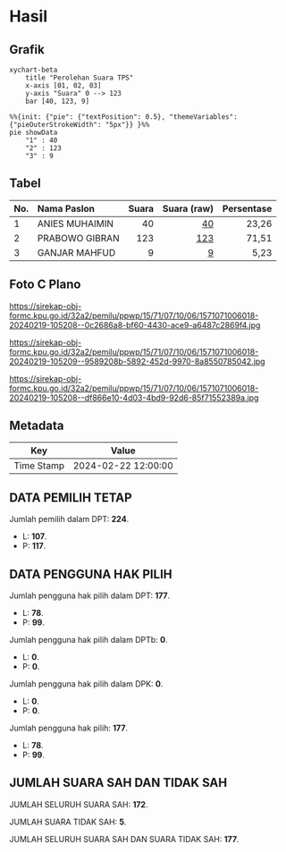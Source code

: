 # Hasil

## Grafik

```mermaid
xychart-beta
    title "Perolehan Suara TPS"
    x-axis [01, 02, 03]
    y-axis "Suara" 0 --> 123
    bar [40, 123, 9]
```

```mermaid
%%{init: {"pie": {"textPosition": 0.5}, "themeVariables": {"pieOuterStrokeWidth": "5px"}} }%%
pie showData
    "1" : 40
    "2" : 123
    "3" : 9
```

## Tabel

| No. | Nama Paslon    | Suara | Suara (raw) | Persentase |
|:--- |:-------------- | -----:| -----------:| ----------:|
| 1   | ANIES MUHAIMIN | 40    | [40][p-1]   | 23,26      |
| 2   | PRABOWO GIBRAN | 123   | [123][p-2]  | 71,51      |
| 3   | GANJAR MAHFUD  | 9     | [9][p-3]    | 5,23       |


[p-1]: https://github.com/gigit-pemilu/pemilu-2024-15-jambi/blob/main/pilpres/hitung-suara/sub/15-jambi/sub/71-kota-jambi/sub/07-kota-baru/sub/1006-kenali-asam-atas/sub/018-tps/sub/paslon-1.txt
[p-2]: https://github.com/gigit-pemilu/pemilu-2024-15-jambi/blob/main/pilpres/hitung-suara/sub/15-jambi/sub/71-kota-jambi/sub/07-kota-baru/sub/1006-kenali-asam-atas/sub/018-tps/sub/paslon-2.txt
[p-3]: https://github.com/gigit-pemilu/pemilu-2024-15-jambi/blob/main/pilpres/hitung-suara/sub/15-jambi/sub/71-kota-jambi/sub/07-kota-baru/sub/1006-kenali-asam-atas/sub/018-tps/sub/paslon-3.txt

## Foto C Plano

https://sirekap-obj-formc.kpu.go.id/32a2/pemilu/ppwp/15/71/07/10/06/1571071006018-20240219-105208--0c2686a8-bf60-4430-ace9-a6487c2869f4.jpg

https://sirekap-obj-formc.kpu.go.id/32a2/pemilu/ppwp/15/71/07/10/06/1571071006018-20240219-105209--9589208b-5892-452d-9970-8a8550785042.jpg

https://sirekap-obj-formc.kpu.go.id/32a2/pemilu/ppwp/15/71/07/10/06/1571071006018-20240219-105208--df866e10-4d03-4bd9-92d6-85f71552389a.jpg


## Metadata

| Key        | Value               |
| ---------- | ------------------- |
| Time Stamp | 2024-02-22 12:00:00 |


## DATA PEMILIH TETAP

Jumlah pemilih dalam DPT: **224**.
 * L: **107**.
 * P: **117**.

## DATA PENGGUNA HAK PILIH

Jumlah pengguna hak pilih dalam DPT: **177**.
 * L: **78**.
 * P: **99**.

Jumlah pengguna hak pilih dalam DPTb: **0**.
 * L: **0**.
 * P: **0**.

Jumlah pengguna hak pilih dalam DPK: **0**.
 * L: **0**.
 * P: **0**.

Jumlah pengguna hak pilih: **177**.
 * L: **78**.
 * P: **99**.

## JUMLAH SUARA SAH DAN TIDAK SAH

JUMLAH SELURUH SUARA SAH: **172**.

JUMLAH SUARA TIDAK SAH: **5**.

JUMLAH SELURUH SUARA SAH DAN SUARA TIDAK SAH: **177**.


